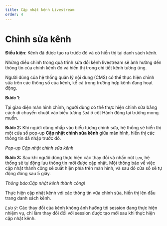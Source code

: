 ```yaml
---
title: Cập nhật kênh Livestream
order: 4
---
```


# Chỉnh sửa kênh

**Điều kiện**: Kênh đã được tạo ra trước đó và có hiển thị tại danh sách kênh.

Những điều chỉnh trong quá trình sửa đổi kênh livestream sẽ ảnh hưởng đến thông tin của chính kênh đó và hiển thị trong chi tiết kênh tương ứng.

Người dùng của hệ thống quản lý nội dung (CMS) có thể thực hiện chỉnh sửa trên các thông số của kênh, kể cả trong trường hợp kênh đang hoạt động.

**Bước 1**:

Tại giao diện màn hình chính, người dùng có thể thực hiện chỉnh sửa bằng cách di chuyển chuột vào biểu tượng `Sửa` ở cột Hành động tại trường mong muốn.

**Bước 2:** Khi người dùng nhấp vào biểu tượng chỉnh sửa, hệ thống sẽ hiển thị một cửa sổ pop-up **Cập nhật chỉnh sửa kênh** giữa màn hình, hiển thị các thông tin đã nhập trước đó.

<!-- ![]() -->

_Pop-up Cập nhật chỉnh sửa kênh_

**Bước 3:** Sau khi người dùng thực hiện các thay đổi và nhấn nút `Lưu`, hệ thống sẽ tự động lưu thông tin mới được cập nhật. Một thông báo về việc cập nhật thành công sẽ xuất hiện phía trên màn hình, và sau đó cửa sổ sẽ tự động đóng sau 5 giây.

_Thông báo:Cập nhật kênh thành công!_

Thực hiện cập nhật kênh với các thông tin vừa chỉnh sửa, hiển thị lên đầu trang danh sách kênh.

_Lưu ý:_ Các thay đổi của kênh không ảnh hưởng tới session đang thực hiện nhiệm vụ, chỉ làm thay đổi đối với session được tạo mới sau khi thực hiện cập nhật kênh.
